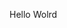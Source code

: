 Hello Wolrd





































































































































































































































































































































































































































































































































































































































































































































































































































































































